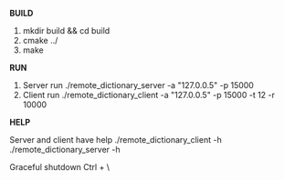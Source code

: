 **BUILD**

1. mkdir build && cd build
2. cmake ../
3. make
  
**RUN**

1. Server run ./remote_dictionary_server -a "127.0.0.5" -p 15000
2. Client run ./remote_dictionary_client -a "127.0.0.5" -p 15000 -t 12 -r 10000

**HELP**

Server and client have help 
./remote_dictionary_client -h
./remote_dictionary_server -h

Graceful shutdown
Ctrl + \